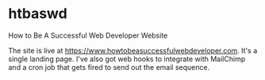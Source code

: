 # htbaswd
How to Be A Successful Web Developer Website

The site is live at https://www.howtobeasuccessfulwebdeveloper.com.
It's a single landing page.
I've also got web hooks to integrate with MailChimp
and a cron job that gets fired to send out the email sequence.
